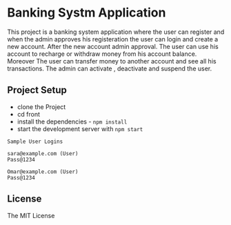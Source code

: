 # Banking Systm Application

This project is a banking system application where the user can register and when the admin approves his registeration the user can login and create a new account. After the new account admin approval. The user can use his account to recharge or withdraw money from his account balance. Moreover The user can transfer money to another account and see all his transactions. The admin can activate , deactivate and suspend the user.

## Project Setup

- clone the Project
- cd front
- install the dependencies - `npm install`
- start the development server with `npm start`

```
Sample User Logins

sara@example.com (User)
Pass@1234

Omar@example.com (User)
Pass@1234

```

## License

The MIT License

```

```
